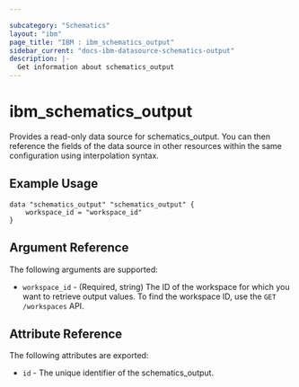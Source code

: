 ```yaml
---

subcategory: "Schematics"
layout: "ibm"
page_title: "IBM : ibm_schematics_output"
sidebar_current: "docs-ibm-datasource-schematics-output"
description: |-
  Get information about schematics_output
---
```


# ibm\_schematics_output

Provides a read-only data source for schematics_output. You can then reference the fields of the data source in other resources within the same configuration using interpolation syntax.

## Example Usage

```hcl
data "schematics_output" "schematics_output" {
	workspace_id = "workspace_id"
}
```

## Argument Reference

The following arguments are supported:

* `workspace_id` - (Required, string) The ID of the workspace for which you want to retrieve output values. To find the workspace ID, use the `GET /workspaces` API.

## Attribute Reference

The following attributes are exported:

* `id` - The unique identifier of the schematics_output.
